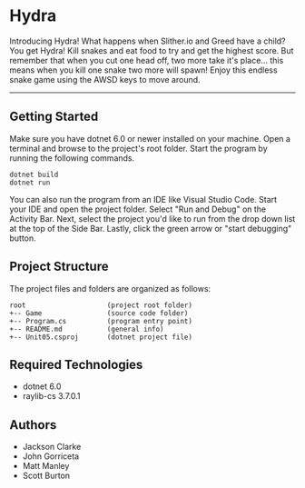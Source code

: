 # Hydra
Introducing Hydra! What happens when Slither.io and Greed have a child? You get Hydra! Kill snakes and eat food to try and get the highest score. But remember that when you cut one head off, two more take it's place... this means when you kill one snake two more will spawn! Enjoy this endless snake game using the AWSD keys to move around.


---
## Getting Started
Make sure you have dotnet 6.0 or newer installed on your machine. Open 
a terminal and browse to the project's root folder. Start the program 
by running the following commands.
```
dotnet build
dotnet run 
```
You can also run the program from an IDE like Visual Studio Code. 
Start your IDE and open the project folder. Select "Run and Debug" on 
the Activity Bar. Next, select the project you'd like to run from the 
drop down list at the top of the Side Bar. Lastly, click the green 
arrow or "start debugging" button.

## Project Structure
The project files and folders are organized as follows:
```
root                    (project root folder)
+-- Game                (source code folder)
+-- Program.cs          (program entry point)    
+-- README.md           (general info)
+-- Unit05.csproj       (dotnet project file)
```

## Required Technologies
* dotnet 6.0
* raylib-cs 3.7.0.1

## Authors
* Jackson Clarke
* John Gorriceta
* Matt Manley
* Scott Burton 
